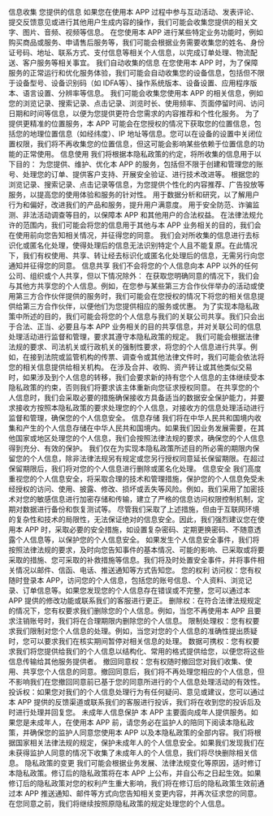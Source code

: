信息收集 您提供的信息 如果您在使用本 APP 过程中参与互动活动、发表评论、提交反馈意见或进行其他用户生成内容的操作，我们可能会收集您提供的相关文字、图片、音频、视频等信息。 在您使用本 APP 进行某些特定业务功能时，例如购买商品或服务、申请售后服务等，我们可能会根据业务需要收集您的姓名、身份证号码、地址、联系方式、支付信息等相关个人信息，以完成订单处理、物流配送、客户服务等相关事宜。 我们自动收集的信息 在您使用本 APP 时，为了保障服务的正常运行和优化服务体验，我们可能会自动收集您的设备信息，包括但不限于设备型号、设备识别码（如 IDFA等）、操作系统版本、设备设置、应用程序版本、语言设置、分辨率等信息。 我们可能会收集您使用本 APP 的相关信息，例如您的浏览记录、搜索记录、点击记录、浏览时长、使用频率、页面停留时间、访问日期和时间等信息，以便为您提供更符合您需求的内容推荐和个性化服务。 为了提供更精准的位置服务，本 APP 可能会在您授权的情况下获取您的位置信息，包括您的地理位置信息（如经纬度）、IP 地址等信息。您可以在设备的设置中关闭位置权限，我们将不再收集您的位置信息，但这可能会影响某些依赖于位置信息的功能的正常使用。
信息使用 我们将根据本隐私政策的约定，将所收集的信息用于以下目的： 为您提供、维护、优化本 APP 的服务，包括但不限于创建和管理您的账号、处理您的订单、提供客户支持、开展安全验证、进行技术改进等。 根据您的浏览记录、搜索记录、点击记录等信息，为您提供个性化的内容推荐、广告投放等服务，以提高您的使用体验和服务的针对性。 用于数据分析和研究，以了解用户行为和偏好，改进我们的产品和服务，提升用户满意度。 用于安全防范、诈骗监测、非法活动调查等目的，以保障本 APP 和其他用户的合法权益。 在法律法规允许的范围内，我们可能会将您的信息用于其他与本 APP 业务相关的目的，我们会在使用前向您告知相关情况，并征得您的同意。 我们会对所收集的信息进行去标识化或匿名化处理，使得处理后的信息无法识别特定个人且不能复原。在此情况下，我们有权使用、共享、转让经去标识化或匿名化处理后的信息，无需另行向您通知并征得您的同意。
信息共享 我们不会将您的个人信息向本 APP 以外的任何公司、组织或个人共享，但以下情况除外： 在获取您明确同意的情况下，我们会与其他方共享您的个人信息。例如，在您参与某些第三方合作伙伴举办的活动或使用第三方合作伙伴提供的服务时，我们可能会在您授权的情况下将您的相关信息提供给第三方合作伙伴，以便他们为您提供相应的服务或优惠。 为了实现本隐私政策中所述的目的，我们可能会将您的个人信息与我们的关联公司共享。我们只会出于合法、正当、必要且与本 APP 业务相关的目的共享信息，并对关联公司的信息处理活动进行监督和管理，要求其遵守本隐私政策的规定。 我们可能会根据法律法规的要求、司法机关或行政机关的强制性要求，将您的个人信息进行共享。例如，在接到法院或监管机构的传票、调查令或其他法律文件时，我们可能会依法将您的相关信息提供给相关机构。 在涉及合并、收购、资产转让或其他类似交易时，如果涉及到个人信息的转移，我们会要求新的持有您个人信息的主体继续受本隐私政策的约束，否则我们将要求该主体重新向您征求授权同意。 在共享您的个人信息时，我们会采取必要的措施确保接收方具备适当的数据安全保护能力，并要求接收方按照本隐私政策的要求处理您的个人信息，对接收方的信息处理活动进行监督和管理，确保您的个人信息安全。
信息存储 我们将在中华人民共和国境内收集和产生的个人信息存储在中华人民共和国境内。如果我们因业务发展需要，在其他国家或地区处理您的个人信息，我们会按照法律法规的要求，确保您的个人信息得到充分、有效的保护。 我们仅在为实现本隐私政策所述目的所必需的期限内保留您的个人信息，除非法律法规另有规定或您另行授权同意延长保留期限。在超过保留期限后，我们将对您的个人信息进行删除或匿名化处理。
信息安全 我们高度重视您的个人信息安全，将采取合理的技术和管理措施，保护您的个人信息免受未经授权的访问、使用、披露、修改、损坏或丢失等风险。例如，我们采用了加密技术对您的敏感信息进行加密存储和传输，建立了严格的信息访问权限控制机制，定期对数据进行备份和恢复测试等。 尽管我们采取了上述措施，但由于互联网环境的复杂性和技术的局限性，无法保证绝对的信息安全。因此，我们强烈建议您在使用本 APP 时，采取必要的安全措施，如设置复杂密码、定期更换密码、不随意透露个人信息等，以保护您的个人信息安全。 如果发生个人信息安全事件，我们将按照法律法规的要求，及时向您告知事件的基本情况、可能的影响、已采取或将要采取的措施、您可采取的补救措施等信息。我们将及时处置安全事件，并将事件相关情况以邮件、信函、电话、推送通知等方式告知您。
您的权利 访问权：您有权随时登录本 APP，访问您的个人信息，包括您的账号信息、个人资料、浏览记录、订单信息等。如果您发现您的个人信息存在错误或不完整，您可以通过本 APP 提供的修改功能或联系我们的客服进行更正。 删除权：在符合法律法规规定的情况下，您有权要求我们删除您的个人信息。例如，当您不再使用本 APP 且要求注销账号时，我们将在合理期限内删除您的个人信息。 限制处理权：您有权要求我们限制对您个人信息的处理。例如，当您对您的个人信息的准确性提出质疑时，您可以要求我们在核实期间暂停对相关信息的处理。 数据可携权：您有权要求我们将您提供给我们的个人信息以结构化、常用的格式提供给您，以便您将这些信息传输给其他服务提供者。 撤回同意权：您有权随时撤回您对我们收集、使用、共享您个人信息的同意。撤回同意后，我们将不再处理您相应的个人信息，但不影响我们在您撤回同意前已基于您的同意所进行的个人信息处理活动的有效性。 投诉权：如果您对我们的个人信息处理行为有任何疑问、意见或建议，您可以通过本 APP 提供的反馈渠道或联系我们的客服进行投诉，我们将在收到您的投诉后及时进行处理并回复您。
未成年人信息保护 本 APP 主要面向成年人提供服务。如果您是未成年人，在使用本 APP 前，请您务必在监护人的陪同下阅读本隐私政策，并确保您的监护人同意您使用本 APP 以及本隐私政策的全部内容。我们将根据国家相关法律法规的规定，保护未成年人的个人信息安全。如果我们发现我们在未获得监护人同意的情况下收集了未成年人的个人信息，我们将尽快删除相关信息。
隐私政策的变更 我们可能会根据业务发展、法律法规变化等原因，适时修订本隐私政策。修订后的隐私政策将在本 APP 上公布，并自公布之日起生效。如果修订后的隐私政策对您的权利产生重大影响，我们将在修订后的隐私政策生效前通过本 APP 推送通知、邮件等方式向您告知相关变更内容，并再次征求您的同意。在您同意之前，我们将继续按照原隐私政策的规定处理您的个人信息。
